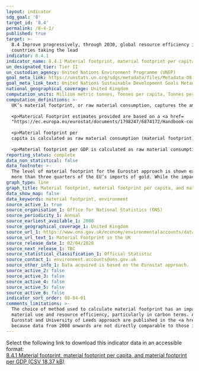 ```yaml
---
layout: indicator
sdg_goal: '8'
target_id: '8.4'
permalink: /8-4-1/
published: true
target: >-
  8.4 Improve progressively, through 2030, global resource efficiency in consumption and production and endeavour to decouple economic growth from environmental degradation, in accordance with the 10‑Year Framework of Programmes on Sustainable Consumption and Production, with developed
  countries taking the lead
indicator: 8.4.1
indicator_name: 8.4.1 Material footprint, material footprint per capita, and material footprint per GDP
un_designated_tier: Tier II
un_custodian_agency: United Nations Environment Programme (UNEP)
goal_meta_link: https://unstats.un.org/sdgs/metadata/files/Metadata-08-04-01.pdf 
goal_meta_link_text: United Nations Sustainable Development Goals Metadata (PDF 4.0 MB)
national_geographical_coverage: United Kingdom
computation_units: Million metric tonnes, Tonnes per capita, Tonnes per GDP (£m)
computation_definitions: >-
  UK’s material footprint, or raw material consumption, captures the amount of domestic and foreign extraction of materials needed to produce the products used by households, governments and charities in the UK.
  
  <p>Materical Footprint estimates provided are based on a <a href=
  "https://ec.europa.eu/eurostat/documents/1798247/6874172/Handbook-country-RME-tool/">Eurostat method</a> and calculated as raw material equivalent of imports (RMEIM) plus domestic extraction (DE) minus raw material equivalents of exports (RMEEX). </p>
  
  <p>Material footprint per
  capita is calculated as raw material consumption (material footprint)/UK population.</p>
  
  <p>Material footprint per GDP is calculated as raw material consumption (material footprint)/GDP.</p>
reporting_status: complete
data_non_statistical: false
data_footnote: >-
  The level of material footprint for the Eurostat approach is shown excluding imports and exports of precious metals. Precious metals (particularly gold) have a high RME factor, so can have distinctive impact on the results. This is particularly true for the UK, who are responsible for
  more than three quarters of the EU’s imports of gold. While the impact is minimal at the total level, it is more evident when looking at the material footprint of metal ores.
graph_type: line
graph_title: Material footprint, material footprint per capita, and material footprint per GDP
data_show_map: false
data_keywords: material footprint, environment
source_active_1: true
source_organisation_1: Office for National Statistics (ONS)
source_periodicity_1: Annual
source_earliest_available_1: 2008
source_geographical_coverage_1: United Kingdom
source_url_1: https://www.ons.gov.uk/economy/environmentalaccounts/datasets/materialfootprintintheuk
source_url_text_1: Material Footprint in the UK
source_release_date_1: 02/04/2020
source_next_release_1: TBC
source_statistical_classification_1: Official Statistic
source_contact_1: environment.accounts@ons.gov.uk
source_other_info_1: Data acquired is based on the Eurostat approach.
source_active_2: false
source_active_3: false
source_active_4: false
source_active_5: false
source_active_6: false
indicator_sort_order: 08-04-01
comments_limitations: >-
  The choice of method used to calculate material footprint has an impact on the final estimates. In 2017, the Department for Environment, Food and Rural Affairs (Defra) consulted extensively with the University of Leeds about developing further environmentally relevant metrics for
  material use and resource efficiency, particularly in carbon terms. As a result, the University of Leeds have developed a multi-regional input-output (MRIO) approach, using a specifically derived UK MRIO database to underpin calculations. These estimates and further information on the
  Eurostat and University of Leeds approach are published in the <a href= "https://www.ons.gov.uk/economy/environmentalaccounts/methodologies/measuringmaterialfootprintintheuk2008to2016">Measuring material footprint</a> report. While data is available from 2000, it is not reported here
  because data from 2008 onwards are not directly comparable to those in earlier years.  Data follows the UN specification for this indicator. This indicator has been identified in collaboration with topic experts.
---
```

Select the following link to download this indicator data in an accessible format:<br>[8.4.1 Material footprint, material footprint per capita, and material footprint per GDP (CSV 18.37 kB)](https://sustainabledevelopment-uk.github.io/sdg-data/data/8-4-1.csv)
